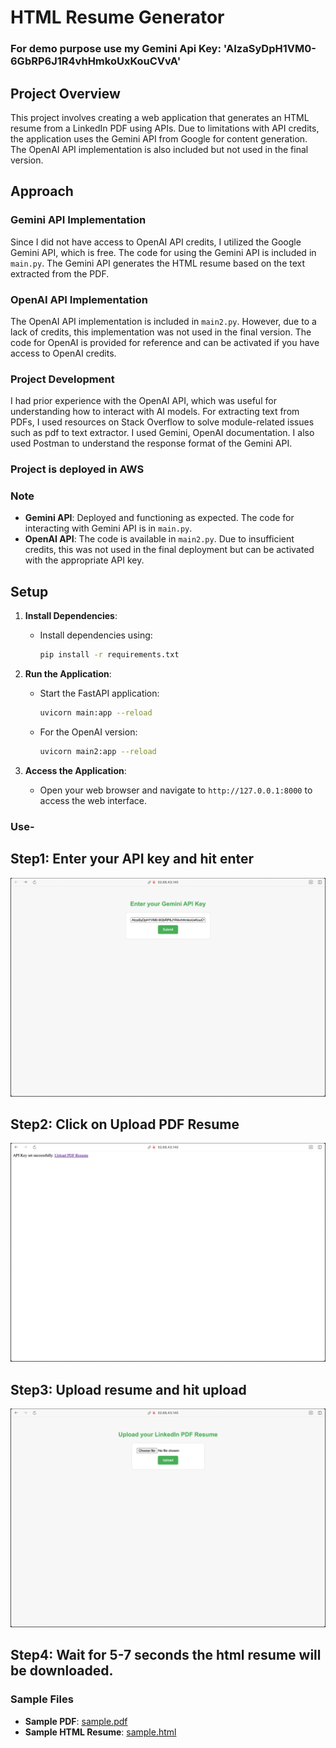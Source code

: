 # HTML Resume Generator

### For demo purpose use my Gemini Api Key: 'AIzaSyDpH1VM0-6GbRP6J1R4vhHmkoUxKouCVvA'

## Project Overview

This project involves creating a web application that generates an HTML resume from a LinkedIn PDF using APIs. Due to limitations with API credits, the application uses the Gemini API from Google for content generation. The OpenAI API implementation is also included but not used in the final version.

## Approach

### Gemini API Implementation

Since I did not have access to OpenAI API credits, I utilized the Google Gemini API, which is free. The code for using the Gemini API is included in `main.py`. The Gemini API generates the HTML resume based on the text extracted from the PDF.

### OpenAI API Implementation

The OpenAI API implementation is included in `main2.py`. However, due to a lack of credits, this implementation was not used in the final version. The code for OpenAI is provided for reference and can be activated if you have access to OpenAI credits.

### Project Development

I had prior experience with the OpenAI API, which was useful for understanding how to interact with AI models. For extracting text from PDFs, I used resources on Stack Overflow to solve module-related issues such as pdf to text extractor. I used Gemini, OpenAI documentation. I also used Postman to understand the response format of the Gemini API.

### Project is deployed in AWS

### Note

- **Gemini API**: Deployed and functioning as expected. The code for interacting with Gemini API is in `main.py`.
- **OpenAI API**: The code is available in `main2.py`. Due to insufficient credits, this was not used in the final deployment but can be activated with the appropriate API key.

## Setup

1. **Install Dependencies**: 
   - Install dependencies using:
     ```bash
     pip install -r requirements.txt
     ```

2. **Run the Application**:
   - Start the FastAPI application:
     ```bash
     uvicorn main:app --reload
     ```

   - For the OpenAI version:
     ```bash
     uvicorn main2:app --reload
     ```

3. **Access the Application**:
   - Open your web browser and navigate to `http://127.0.0.1:8000` to access the web interface.


### Use-

## Step1: Enter your API key and hit enter
![Gemini API Example](img/1.png)

## Step2: Click on Upload PDF Resume
![Gemini API Example](img/2.png)

## Step3: Upload resume and hit upload
![Gemini API Example](img/3.png)

## Step4: Wait for 5-7 seconds the html resume will be downloaded.

### Sample Files

- **Sample PDF**: [sample.pdf](sample.pdf)
- **Sample HTML Resume**: [sample.html](sample.html)
